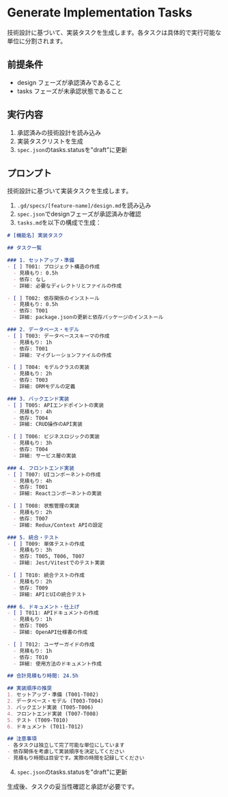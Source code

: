 # Generate Implementation Tasks

技術設計に基づいて、実装タスクを生成します。各タスクは具体的で実行可能な単位に分割されます。

## 前提条件
- design フェーズが承認済みであること
- tasks フェーズが未承認状態であること

## 実行内容

1. 承認済みの技術設計を読み込み
2. 実装タスクリストを生成
3. `spec.json`のtasks.statusを"draft"に更新

## プロンプト

技術設計に基づいて実装タスクを生成します。

1. `.gd/specs/[feature-name]/design.md`を読み込み
2. `spec.json`でdesignフェーズが承認済みか確認
3. `tasks.md`を以下の構成で生成：

```markdown
# [機能名] 実装タスク

## タスク一覧

### 1. セットアップ・準備
- [ ] T001: プロジェクト構造の作成
  - 見積もり: 0.5h
  - 依存: なし
  - 詳細: 必要なディレクトリとファイルの作成

- [ ] T002: 依存関係のインストール
  - 見積もり: 0.5h
  - 依存: T001
  - 詳細: package.jsonの更新と依存パッケージのインストール

### 2. データベース・モデル
- [ ] T003: データベーススキーマの作成
  - 見積もり: 1h
  - 依存: T001
  - 詳細: マイグレーションファイルの作成

- [ ] T004: モデルクラスの実装
  - 見積もり: 2h
  - 依存: T003
  - 詳細: ORMモデルの定義

### 3. バックエンド実装
- [ ] T005: APIエンドポイントの実装
  - 見積もり: 4h
  - 依存: T004
  - 詳細: CRUD操作のAPI実装

- [ ] T006: ビジネスロジックの実装
  - 見積もり: 3h
  - 依存: T004
  - 詳細: サービス層の実装

### 4. フロントエンド実装
- [ ] T007: UIコンポーネントの作成
  - 見積もり: 4h
  - 依存: T001
  - 詳細: Reactコンポーネントの実装

- [ ] T008: 状態管理の実装
  - 見積もり: 2h
  - 依存: T007
  - 詳細: Redux/Context APIの設定

### 5. 統合・テスト
- [ ] T009: 単体テストの作成
  - 見積もり: 3h
  - 依存: T005, T006, T007
  - 詳細: Jest/Vitestでのテスト実装

- [ ] T010: 統合テストの作成
  - 見積もり: 2h
  - 依存: T009
  - 詳細: APIとUIの統合テスト

### 6. ドキュメント・仕上げ
- [ ] T011: APIドキュメントの作成
  - 見積もり: 1h
  - 依存: T005
  - 詳細: OpenAPI仕様書の作成

- [ ] T012: ユーザーガイドの作成
  - 見積もり: 1h
  - 依存: T010
  - 詳細: 使用方法のドキュメント作成

## 合計見積もり時間: 24.5h

## 実装順序の推奨
1. セットアップ・準備 (T001-T002)
2. データベース・モデル (T003-T004)
3. バックエンド実装 (T005-T006)
4. フロントエンド実装 (T007-T008)
5. テスト (T009-T010)
6. ドキュメント (T011-T012)

## 注意事項
- 各タスクは独立して完了可能な単位にしています
- 依存関係を考慮して実装順序を決定してください
- 見積もり時間は目安です。実際の時間を記録してください
```

4. `spec.json`のtasks.statusを"draft"に更新

生成後、タスクの妥当性確認と承認が必要です。